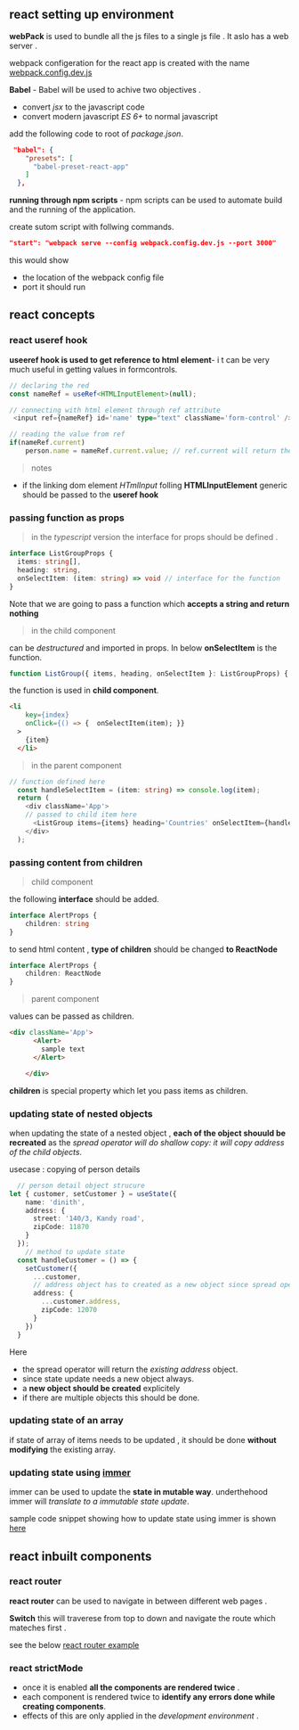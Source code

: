 ## react setting up environment 

**webPack** is used to bundle all the js files to a single js file . It aslo has a web server . 

webpack configeration for the react app is created with the name [webpack.config.dev.js](https://gist.github.com/dinith72/d0473ad18aa5387b0cfe503d5b847138)

**Babel** - Babel will be used to achive two objectives . 
- convert *jsx* to the javascript code 
- convert modern javascript *ES 6+* to normal javascript

add the following code to root of *package.json*. 

``` json
 "babel": {
    "presets": [
      "babel-preset-react-app" 
    ]
  },
```
**running through npm scripts** - npm scripts can be used to automate build and the running of the application. 

create sutom script with follwing commands. 

``` json 
"start": "webpack serve --config webpack.config.dev.js --port 3000" 
```
this would show 
- the location of the webpack config file 
- port it should run 

## react concepts 

### react useref hook

**useeref hook is used to get reference to html element**- i t can be very much useful in getting values in formcontrols. 

``` ts
// declaring the red 
const nameRef = useRef<HTMLInputElement>(null); 

// connecting with html element through ref attribute 
 <input ref={nameRef} id='name' type="text" className='form-control' />

// reading the value from ref
if(nameRef.current)
    person.name = nameRef.current.value; // ref.current will return the dom element

```
> notes 

- if the linking dom element *HTmlInput* folling **HTMLInputElement** generic should be passed to the **useref hook**

### passing function as props 

> in the *typescript* version the interface for props should be defined . 

``` ts
interface ListGroupProps {
  items: string[],
  heading: string,
  onSelectItem: (item: string) => void // interface for the function
}
```
Note that we are going to pass a function which **accepts a string and return nothing**

> in the child component 

can be *destructured* and imported in props. In below **onSelectItem** is the function. 
```  ts
function ListGroup({ items, heading, onSelectItem }: ListGroupProps) { ....}
```

the function is used in **child component**. 

``` html
<li   
    key={index}
    onClick={() => {  onSelectItem(item); }}
  >
    {item}
  </li>
```

> in the parent component

``` ts
// function defined here 
  const handleSelectItem = (item: string) => console.log(item); 
  return (
    <div className='App'>
    // passed to child item here 
      <ListGroup items={items} heading='Countries' onSelectItem={handleSelectItem} />
    </div>
  );
```

### passing content from children

> child component

the following **interface** should be added. 
``` ts
interface AlertProps {
    children: string
}
```

to send html content , **type of children** should be changed **to ReactNode** 

``` ts
interface AlertProps {
    children: ReactNode
}
```

> parent component 

values can be passed as children. 

``` html
<div className='App'>
      <Alert>
        sample text
      </Alert>

    </div>
```


**children** is special property which let you pass items as children.

### updating state of nested objects 

when updating the state of a nested object , **each of the object shouuld be recreated** as the *spread operator will do shallow copy: it will copy address of the child objects*.

usecase : copying of person details 

``` ts 
  // person detail object strucure 
let { customer, setCustomer } = useState({
    name: 'dinith',
    address: {
      street: '140/3, Kandy road',
      zipCode: 11870
    }
  });
    // method to update state
  const handleCustomer = () => {
    setCustomer({
      ...customer,
      // address object has to created as a new object since spread operator will point to same object
      address: {
        ...customer.address,
        zipCode: 12070
      }
    })
  }
  ```

Here

 - the spread operator will return the *existing address* object.
 - since state update needs a new object always.
 - a **new object should be created** explicitely
 - if there are multiple objects this should be done.

### updating state of an array 

if state of array of items needs to be updated , it should be done **without modifying** the existing array. 

 ### updating state using [immer](https://immerjs.github.io/immer/)

 immer can be used to update the **state in mutable way**. underthehood immer will *translate to a immutable state update*. 

 sample code snippet showing how to update state using immer is shown [here](https://gist.github.com/dinith95/4d845e0de1a5ddb07d39b6599aea1e87#file-update-with-immer-tsx)


## react inbuilt components 

### react router 

**react router** can be used to navigate in between different web pages . 

**Switch** this will traverese from top to down and navigate the route which mateches first . 

see the below [react router example](https://gist.github.com/dinith72/aaffbfb2ae1d0609ee1058e9f5decfbf)

### react strictMode

- once it is enabled **all the components are rendered twice** .
- each component is rendered twice to **identify any errors done while creating components**. 
 - effects of this are only applied in the *development environment* .




